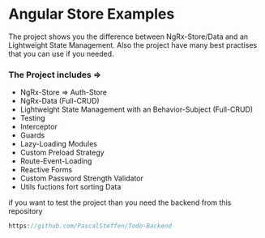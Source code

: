 # Angular Store Examples

The project shows you the difference between NgRx-Store/Data and an Lightweight State Management. Also the project have many best practises that you can use if you needed.

### The Project includes => 
- NgRx-Store => Auth-Store
- NgRx-Data (Full-CRUD)
- Lightweight State Management with an Behavior-Subject (Full-CRUD)
- Testing
- Interceptor
- Guards
- Lazy-Loading Modules
- Custom Preload Strategy
- Route-Event-Loading
- Reactive Forms
- Custom Password Strength Validator
- Utils fuctions fort sorting Data

if you want to test the project than you need the backend from this repository
```csharp
https://github.com/PascalSteffen/Todo-Backend
```
